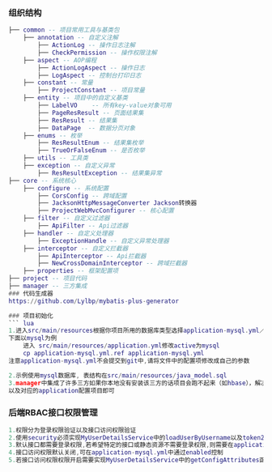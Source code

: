 ### 组织结构
``` lua
├── common -- 项目常用工具与基类包
    ├── annotation -- 自定义注解
        ├── ActionLog -- 操作日志注解
        ├── CheckPermission -- 操作权限注解
    ├── aspect -- AOP编程
        ├── ActionLogAspect -- 操作日志
        ├── LogAspect -- 控制台打印日志
    ├── constant -- 常量
        ├── ProjectConstant -- 项目常量
    ├── entity -- 项目中的自定义基类
        ├── LabelVO    -- 所有key-value对象可用
        ├── PageResResult -- 页面结果集
        ├── ResResult -- 结果集
        ├── DataPage  -- 数据分页对象
    ├── enums -- 枚举
        ├── ResResultEnum -- 结果集枚举
        ├── TrueOrFalseEnum -- 是否枚举
    ├── utils -- 工具类
    ├── exception -- 自定义异常
        ├── ResResultException -- 结果集异常
├── core -- 系统核心
    ├── configure -- 系统配置
        ├── CorsConfig -- 跨域配置
        ├── JacksonHttpMessageConverter Jackson转换器
        ├── ProjectWebMvcConfigurer -- 核心配置
    ├── filter -- 自定义过滤器
        ├── ApiFilter -- Api过滤器
    ├── handler -- 自定义处理器
        ├── ExceptionHandle -- 自定义异常处理器
    ├── interceptor -- 自定义拦截器
        ├── ApiInterceptor -- Api拦截器
        ├── NewCrossDomainInterceptor -- 跨域拦截器
    ├── properties -- 框架配置项
├── project -- 项目代码
├── manager -- 三方集成
### 代码生成器
https://github.com/Lylbp/mybatis-plus-generator

### 项目初始化
``` lua
1.进入src/main/resources根据你项目所用的数据库类型选择application-mysql.yml／application-oracle.yml
下面以mysql为例
    进入 src/main/resources/application.yml修改active为mysql
    cp application-mysql.yml.ref application-mysql.yml
注意application-mysql.yml不会提交到git中,请将文件中的配置项修改成自己的参数

2.示例使用mysql数据库, 表结构在src/main/resources/java_model.sql
3.manager中集成了许多三方如果你本地没有安装该三方的话项目会跑不起来（如hbase），解决方法删除对应的pom依赖、对应的manager、
以及对应的application配置项目即可
```

### 后端RBAC接口权限管理
``` lua
1.权限分为登录权限验证以及接口访问权限验证
2.使用security必须实现MyUserDetailsService中的loadUserByUsername以及token2SecurityUser
3.默认接口都需要登录权限,若希望特定的接口或静态资源不需要登录权限,则需要在application-mysql.yml中配置allow-api以及allow-static
4.接口访问权限默认关闭,可在application-mysql.yml中通过enabled控制
5.若接口访问权限权限开启需要实现MyUserDetailsService中的getConfigAttributes函数
```